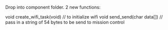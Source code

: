 Drop into component folder. 
2 new functions:

void create_wifi_task(void) // to initialize wifi
void send_send(char data[]) // pass in a string of 54 bytes to be send to mission control 


